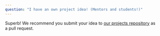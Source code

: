 ```yaml
---
question: "I have an own project idea! (Mentors and students!)"
---
```

Superb! We recommend you submit your idea to [our projects 
repository](https://github.com/coala/projects) as a pull request.
